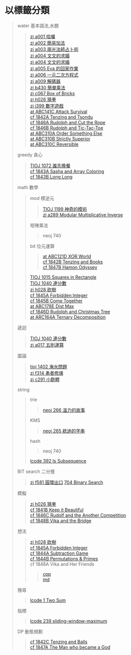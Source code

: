 # 以標籤分類
> water 基本語法,水題
>> [zj a001 哈囉](/zerojudge/zj_a001.cpp)\
>> [zj a002 簡易加法](/zerojudge/zj_a002.cpp)\
>> [zj a003 兩光法師占卜術](/zerojudge/zj_a003.cpp)\
>> [zj a004 文文的求婚](/zerojudge/zj_a004.cpp)\
>> [zj a004 文文的求婚](/zerojudge/zj_a004.cpp)\
>> [zj a005 Eva 的回家作業](/zerojudge/zj_a005.cpp)\
>> [zj a006 一元二次方程式](/zerojudge/zj_a006.cpp)\
>> [zj a009 解碼器](/zerojudge/zj_a009.cpp)\
>> [zj b430 簡單乘法](/zerojudge/zj_b430.cpp)\
>> [zj c067 Box of Bricks](/zerojudge/zj_c067.cpp)\
>> [zj h026 猜拳](/zerojudge/zj_h026.cpp)\
>> [zj i399 數字遊戲](/zerojudge/zj_h028.cpp)\
>> [at ABC141C Attack Survival](/AtCoder/at_abc141C.cpp)\
>> [cf 1842A Tenzing and Tsondu](/codeforces/cf_1842A.cpp)\
>> [cf 1846A Rudolph and Cut the Rope](/codeforces/cf_1846A.cpp)\
>> [cf 1846B Rudolph and Tic-Tac-Toe](/codeforces/cf_1846B.cpp)\
>> [at ABC310A Order Something Else](/AtCoder/at_abc310A.cpp)\
>> [at ABC310B Strictly Superior](/AtCoder/at_abc310B.cpp)\
>> [at ABC310C Reversible](/AtCoder/at_abc310C.cpp)
>>
> greedy 貪心
>> [TIOJ 1072 誰先晚餐](/tioj/tioj_1072.cpp)\
>> [cf 1843A Sasha and Array Coloring](/codeforces/cf_1843A.cpp)\
>> [cf 1843B Long Long](/codeforces/cf_1843B.cpp)
>>
> math 數學
>> mod 模逆元
>>> [TIOJ 1199 神奇的模術](/tioj/tioj_1199.cpp)\
>>> [zj a289 Modular Multiplicative Inverse](/zerojudge/zj_a289.cpp)
>>>
>> 矩陣乘法
>>> neoj 740
>>>
>> bit 位元運算
>>> [at ABC121D XOR World](/AtCoder/at_abc121D.cpp)\
>>> [cf 1842B Tenzing and Books](/codeforces/cf_1842B.cpp)\
>>> [cf 1847B Hamon Odyssey](/codeforces/cf_1847B.cpp)
>>>
>> [TIOJ 1015 Squares in Rectangle](/tioj/tioj_1015.cpp)\
>> [TIOJ 1040 連分數](/tioj/tioj_1040.cpp)\
>> [zj h028 砍樹](/zerojudge/zj_h028.cpp)\
>> [cf 1845A Forbidden Integer](/codeforces/cf_1845A.cpp)\
>> [cf 1845B Come Together](/codeforces/cf_1845B.cpp)\
>> [at ABC178E Dist Max](/AtCoder/at_abc178E.cpp)\
>> [cf 1846D Rudolph and Christmas Tree](/codeforces/cf_1846D.cpp)\
>> [at ARC164A Ternary Decomposition](/AtCoder/at_arc164A.cpp)
>> 
> 遞迴
>> [TIOJ 1040 連分數](/tioj/tioj_1040.cpp)\
>> [zj a017 五則運算](/zerojudge/zj_a017.py)
>>
> 圖論
>> [tioj 1402 淹水問題](/tioj/tioj_1402.cpp)\
>> [zj f314 勇者修煉](/zerojudge/zj_f314.cpp)\
>> [zj c291 小群體](/zerojudge/zj_c291.cpp)
>> 
> string
>> trie
>>> [neoj 266 溫力的故事](/neoj/neoj_266.cpp)
>>>
>> KMS
>>> [neoj 265 欸迪的字串](/neoj/neoj_265.cpp)
>>>
>> hash
>>> neoj 740
>>>
>> [lcode 392 Is Subsequence](/leetcode/392-summit.cpp)
>>
> BIT search 二分搜
>> [zj f581 圓環出口](/zerojudge/zj_f581.cpp)
>> [704 Binary Search](/leetcode/704.cpp)
>>
> 模擬
>> [zj h026 猜拳](/zerojudge/zj_h026.cpp)\
>> [cf 1841B Keep it Beautiful](/codeforces/cf_1841B.cpp)\
>> [cf 1846C Rudolf and the Another Competition](/codeforces/cf_1846C.cpp)\
>> [cf 1848B Vika and the Bridge](/codeforces/cf_1848B.cpp)
>>
> 想法
>> [zj h028 砍樹](/zerojudge/zj_h028.cpp)\
>> [cf 1845A Forbidden Integer](/codeforces/cf_1845A.cpp)\
>> [cf 1844A Subtraction Game](/codeforces/cf_1844A.cpp)\
>> [cf 1844B Permutations & Primes](/codeforces/cf_1844B.cpp)\
>> cf 1848A Vika and Her Friends
>>> [cpp](/codeforces/cf_1848A.cpp)\
>>> [md](/codeforces/cf_1848A.md)
>>
> 搜尋
>> [lcode 1 Two Sum](/leetcode/1.cpp)
>>
> 指標
>> [lcode 239 sliding-window-maximum](/leetcode/239.cpp)
>>
> DP 動態規劃
>> [cf 1842C Tenzing and Balls](/codeforces/cf_1842C)\
>> [cf 1847A The Man who became a God](/codeforces/cf_1847A.cpp)
